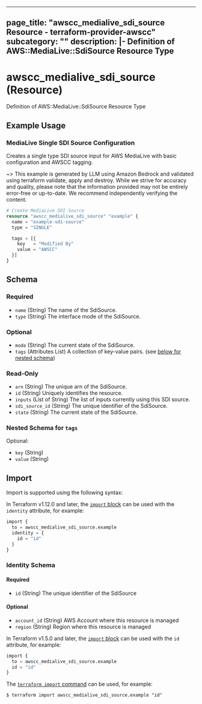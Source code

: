 
---
page_title: "awscc_medialive_sdi_source Resource - terraform-provider-awscc"
subcategory: ""
description: |-
  Definition of AWS::MediaLive::SdiSource Resource Type
---

# awscc_medialive_sdi_source (Resource)

Definition of AWS::MediaLive::SdiSource Resource Type

## Example Usage

### MediaLive Single SDI Source Configuration

Creates a single type SDI source input for AWS MediaLive with basic configuration and AWSCC tagging.

~> This example is generated by LLM using Amazon Bedrock and validated using terraform validate, apply and destroy. While we strive for accuracy and quality, please note that the information provided may not be entirely error-free or up-to-date. We recommend independently verifying the content.

```terraform
# Create MediaLive SDI Source
resource "awscc_medialive_sdi_source" "example" {
  name = "example-sdi-source"
  type = "SINGLE"

  tags = [{
    key   = "Modified By"
    value = "AWSCC"
  }]
}
```

<!-- schema generated by tfplugindocs -->
## Schema

### Required

- `name` (String) The name of the SdiSource.
- `type` (String) The interface mode of the SdiSource.

### Optional

- `mode` (String) The current state of the SdiSource.
- `tags` (Attributes List) A collection of key-value pairs. (see [below for nested schema](#nestedatt--tags))

### Read-Only

- `arn` (String) The unique arn of the SdiSource.
- `id` (String) Uniquely identifies the resource.
- `inputs` (List of String) The list of inputs currently using this SDI source.
- `sdi_source_id` (String) The unique identifier of the SdiSource.
- `state` (String) The current state of the SdiSource.

<a id="nestedatt--tags"></a>
### Nested Schema for `tags`

Optional:

- `key` (String)
- `value` (String)

## Import

Import is supported using the following syntax:

In Terraform v1.12.0 and later, the [`import` block](https://developer.hashicorp.com/terraform/language/import) can be used with the `identity` attribute, for example:

```terraform
import {
  to = awscc_medialive_sdi_source.example
  identity = {
    id = "id"
  }
}
```

<!-- schema generated by tfplugindocs -->
### Identity Schema

#### Required

- `id` (String) The unique identifier of the SdiSource

#### Optional

- `account_id` (String) AWS Account where this resource is managed
- `region` (String) Region where this resource is managed

In Terraform v1.5.0 and later, the [`import` block](https://developer.hashicorp.com/terraform/language/import) can be used with the `id` attribute, for example:

```terraform
import {
  to = awscc_medialive_sdi_source.example
  id = "id"
}
```

The [`terraform import` command](https://developer.hashicorp.com/terraform/cli/commands/import) can be used, for example:

```shell
$ terraform import awscc_medialive_sdi_source.example "id"
```
